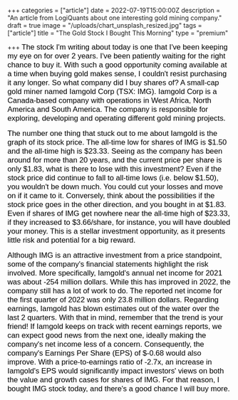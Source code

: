 +++
categories = ["article"]
date = 2022-07-19T15:00:00Z
description = "An article from LogiQuants about one interesting gold mining company."
draft = true
image = "/uploads/chart_unsplash_resized.jpg"
tags = ["article"]
title = "The Gold Stock I Bought This Morning"
type = "premium"

+++
<span style="color:black"><span style="font-family:Arial; font-size:1.2em;">The stock I'm writing about today is one that I've been keeping my eye on for over 2 years. I've been patiently waiting for the right chance to buy it. With such a good opportunity coming available at a time when buying gold makes sense, I couldn't resist purchasing it any longer. So what company did I buy shares of? A small-cap gold miner named Iamgold Corp (TSX: IMG). Iamgold Corp is a Canada-based company with operations in West Africa, North America and South America. The company is responsible for exploring, developing and operating different gold mining projects.</span></span>

<span style="color:black"><span style="font-family:Arial; font-size:1.2em;">The number one thing that stuck out to me about Iamgold is the graph of its stock price. The all-time low for shares of IMG is $1.50 and the all-time high is $23.33. Seeing as the company has been around for more than 20 years, and the current price per share is only $1.83, what is there to lose with this investment? Even if the stock price did continue to fall to all-time lows (i.e. below $1.50), you wouldn't be down much. You could cut your losses and move on if it came to it. Conversely, think about the possibilities if the stock price goes in the other direction, and you bought in at $1.83. Even if shares of IMG get nowhere near the all-time high of $23.33, if they increased to $3.66/share, for instance, you will have doubled your money. This is a stellar investment opportunity, as it presents little risk and potential for a big reward.</span></span>

<span style="color:black"><span style="font-family:Arial; font-size:1.2em;">Although IMG is an attractive investment from a price standpoint, some of the company's financial statements highlight the risk involved. More specifically, Iamgold's annual net income for 2021 was about -254 million dollars. While this has improved in 2022, the company still has a lot of work to do. The reported net income for the first quarter of 2022 was only 23.8 million dollars. Regarding earnings, Iamgold has blown estimates out of the water over the last 2 quarters. With that in mind, remember that the trend is your friend! If Iamgold keeps on track with recent earnings reports, we can expect good news from the next one, ideally making the company's net income less of a concern. Consequently, the company's Earnings Per Share (EPS) of $-0.68 would also improve. With a price-to-earnings ratio of -2.7x, an increase in Iamgold's EPS would significantly impact investors' views on both the value and growth cases for shares of IMG. For that reason, I bought IMG stock today, and there's a good chance I will buy more.</span></span>
